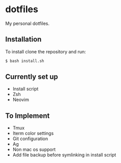 # dotfiles

My personal dotfiles.

## Installation
To install clone the repository and run:
```sh
$ bash install.sh
```

## Currently set up
  - Install script
  - Zsh
  - Neovim

## To Implement
  - Tmux
  - Iterm color settings
  - Git configuration
  - Ag
  - Non mac os support
  - Add file backup before symlinking in install script
